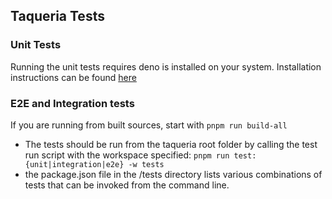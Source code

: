 ## Taqueria Tests
### Unit Tests
Running the unit tests requires deno is installed on your system. Installation instructions can be found [here](https://deno.land/manual@v1.18.2/getting_started/installation)

### E2E and Integration tests
If you are running from built sources, start with `pnpm run build-all`
- The tests should be run from the taqueria root folder by calling the test run script with the workspace specified: `pnpm run test:{unit|integration|e2e} -w tests`
- the package.json file in the /tests directory lists various combinations of tests that can be invoked from the command line.